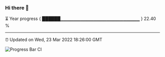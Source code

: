 ### Hi there 👋

⏳ Year progress { ██████▁▁▁▁▁▁▁▁▁▁▁▁▁▁▁▁▁▁▁▁▁▁▁▁ } 22.40 %

---

⏰ Updated on Wed, 23 Mar 2022 18:26:00 GMT

![Progress Bar CI](https://github.com/ZhaoGui/ZhaoGui/workflows/Progress%20Bar%20CI/badge.svg)
